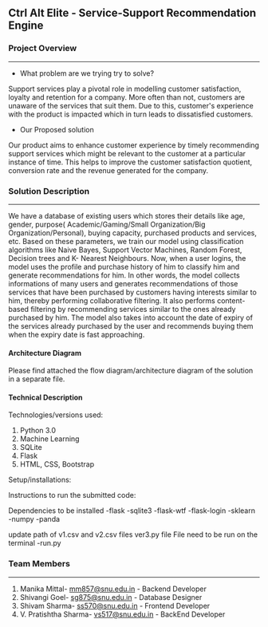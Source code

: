 ## Ctrl Alt Elite - Service-Support Recommendation Engine

### Project Overview
----------------------------------

* What problem are we trying try to solve?

Support services play a pivotal role in modelling customer satisfaction, loyalty and retention for a company. More often than not, customers are unaware of the services that suit them. Due to this, customer's experience with the product is impacted which in turn leads to dissatisfied customers.

* Our Proposed solution

 Our product aims to enhance customer experience by timely recommending support services which might be relevant to the customer at a particular instance of time. This helps to improve the customer satisfaction quotient, conversion rate and the revenue generated for the company.

### Solution Description
----------------------------------

We have a database of existing users which stores their details like age, gender, purpose( Academic/Gaming/Small Organization/Big Organization/Personal), buying capacity, purchased products and services, etc. Based on these parameters, we train our model using classification algorithms like Naive Bayes, Support Vector Machines, Random Forest, Decision trees and K- Nearest Neighbours. Now, when a user logins, the model uses the profile and purchase history of him to classify him and generate recommendations for him. In other words, the model collects informations of many users and generates recommendations of those services that have been purchased by customers having interests similar to him, thereby performing collaborative filtering. It also performs content-based filtering by recommending services similar to the ones already purchased by him. The model also takes into account the date of expiry of the services already purchased by the user and recommends buying them when the expiry date is fast approaching. 
#### Architecture Diagram

Please find attached the flow diagram/architecture diagram of the solution in a separate file.

#### Technical Description

Technologies/versions used:

1) Python 3.0
2) Machine Learning
3) SQLite
4) Flask
5) HTML, CSS, Bootstrap

Setup/installations:

Instructions to run the submitted code:

Dependencies to be installed 
-flask
-sqlite3
-flask-wtf
-flask-login
-sklearn
-numpy
-panda

update path of v1.csv and v2.csv files ver3.py file
File need to be run on the terminal
-run.py


### Team Members
----------------------------------

1) Manika Mittal-        mm857@snu.edu.in - Backend Developer
2) Shivangi Goel-        sg875@snu.edu.in - Database Designer
3) Shivam Sharma-        ss570@snu.edu.in - Frontend Developer
4) V. Pratishtha Sharma- vs517@snu.edu.in - BackEnd Developer
